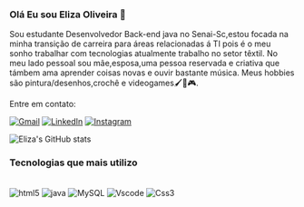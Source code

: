 ### Olá Eu sou Eliza Oliveira 👋
Sou estudante Desenvolvedor Back-end java no Senai-Sc,estou focada na minha transição de carreira para áreas relacionadas á TI pois é o meu sonho trabalhar com tecnologias atualmente trabalho no setor têxtil.
No meu lado pessoal sou mãe,esposa,uma pessoa reservada  e criativa que támbem ama aprender coisas novas e ouvir bastante música. 
Meus hobbies são pintura/desenhos,crochê e videogames🖌️🧶🎮.

Entre em contato:

[![Gmail](https://img.shields.io/badge/Gmail-333333?style=for-the-badge&logo=gmail&logoColor=red)](mailto:oliveiraeliza2024@gmail.com)
[![LinkedIn](https://img.shields.io/badge/LinkedIn-0077B5?style=for-the-badge&logo=linkedin&logoColor=white)](https://www.linkedin.com/in/eliza-de-oliveira-714360226//)
[![Instagram](https://img.shields.io/badge/-Instagram-%23E4405F?style=for-the-badge&logo=instagram&logoColor=white)](https://www.instagram.com/oliveiraeliza333?igsh=YjFvamkwcDA3Mmlt)


![Eliza's GitHub stats](https://github-readme-stats.vercel.app/api?username=elizaoliveira23&show_icons=true&theme=radical)

### Tecnologias que mais utilizo

<div style="display: inline_block"><br/>
<img align="center" alt="html5" src="https://img.shields.io/badge/HTML5-E34F26?style=for-the-badge&logo=html5&logoColor=white"/>
<img align="center" alt="java" src="https://img.shields.io/badge/java-%23ED8B00.svg?style=for-the-badge&logo=openjdk&logoColor=white"/>
<img align="center" alt="MySQL" src="https://img.shields.io/badge/MySQL-00000F?style=for-the-badge&logo=mysql&logoColor=white"/>
<img align="center" alt="Vscode" src="https://img.shields.io/badge/Vscode-007ACC?style=for-the-badge&logo=visual-studio-code&logoColor=white"/>
<img align='center' alt="Css3" src="https://img.shields.io/badge/css3-%231572B6.svg?style=for-the-badge&logo=css3&logoColor=white"/>
</div><br/>


